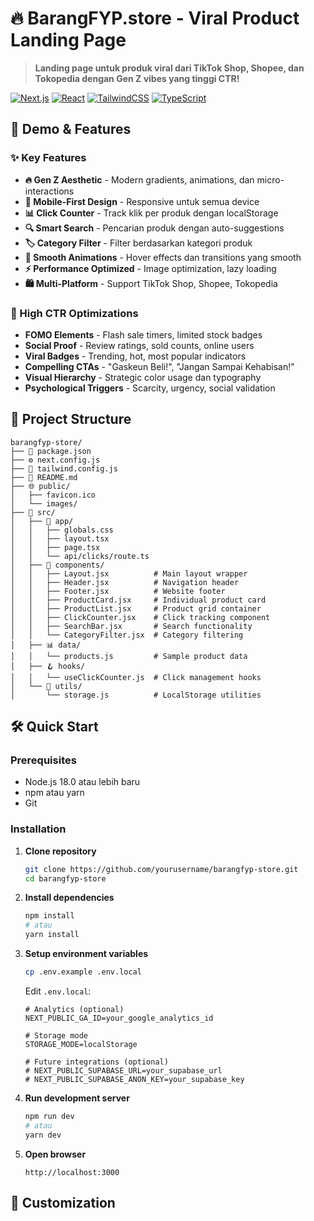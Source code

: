 # 🔥 BarangFYP.store - Viral Product Landing Page

> **Landing page untuk produk viral dari TikTok Shop, Shopee, dan Tokopedia dengan Gen Z vibes yang tinggi CTR!**

[![Next.js](https://img.shields.io/badge/Next.js-15.0-black?style=for-the-badge&logo=next.js)](https://nextjs.org/)
[![React](https://img.shields.io/badge/React-18-blue?style=for-the-badge&logo=react)](https://reactjs.org/)
[![TailwindCSS](https://img.shields.io/badge/Tailwind-3.0-38B2AC?style=for-the-badge&logo=tailwind-css)](https://tailwindcss.com/)
[![TypeScript](https://img.shields.io/badge/TypeScript-5.0-blue?style=for-the-badge&logo=typescript)](https://typescriptlang.org/)

## 🚀 Demo & Features

### ✨ Key Features

- **🔥 Gen Z Aesthetic** - Modern gradients, animations, dan micro-interactions
- **📱 Mobile-First Design** - Responsive untuk semua device
- **📊 Click Counter** - Track klik per produk dengan localStorage
- **🔍 Smart Search** - Pencarian produk dengan auto-suggestions
- **🏷️ Category Filter** - Filter berdasarkan kategori produk
- **💫 Smooth Animations** - Hover effects dan transitions yang smooth
- **⚡ Performance Optimized** - Image optimization, lazy loading
- **🛍️ Multi-Platform** - Support TikTok Shop, Shopee, Tokopedia

### 🎯 High CTR Optimizations

- **FOMO Elements** - Flash sale timers, limited stock badges
- **Social Proof** - Review ratings, sold counts, online users
- **Viral Badges** - Trending, hot, most popular indicators
- **Compelling CTAs** - "Gaskeun Beli!", "Jangan Sampai Kehabisan!"
- **Visual Hierarchy** - Strategic color usage dan typography
- **Psychological Triggers** - Scarcity, urgency, social validation

## 📁 Project Structure

```
barangfyp-store/
├── 📄 package.json
├── ⚙️ next.config.js
├── 🎨 tailwind.config.js
├── 📝 README.md
├── 🌐 public/
│   ├── favicon.ico
│   └── images/
├── 📂 src/
│   ├── 🎯 app/
│   │   ├── globals.css
│   │   ├── layout.tsx
│   │   ├── page.tsx
│   │   └── api/clicks/route.ts
│   ├── 🧩 components/
│   │   ├── Layout.jsx          # Main layout wrapper
│   │   ├── Header.jsx          # Navigation header
│   │   ├── Footer.jsx          # Website footer
│   │   ├── ProductCard.jsx     # Individual product card
│   │   ├── ProductList.jsx     # Product grid container
│   │   ├── ClickCounter.jsx    # Click tracking component
│   │   ├── SearchBar.jsx       # Search functionality
│   │   └── CategoryFilter.jsx  # Category filtering
│   ├── 📊 data/
│   │   └── products.js         # Sample product data
│   ├── 🪝 hooks/
│   │   └── useClickCounter.js  # Click management hooks
│   └── 🔧 utils/
│       └── storage.js          # LocalStorage utilities
```

## 🛠️ Quick Start

### Prerequisites

- Node.js 18.0 atau lebih baru
- npm atau yarn
- Git

### Installation

1. **Clone repository**

   ```bash
   git clone https://github.com/yourusername/barangfyp-store.git
   cd barangfyp-store
   ```

2. **Install dependencies**

   ```bash
   npm install
   # atau
   yarn install
   ```

3. **Setup environment variables**

   ```bash
   cp .env.example .env.local
   ```

   Edit `.env.local`:

   ```env
   # Analytics (optional)
   NEXT_PUBLIC_GA_ID=your_google_analytics_id

   # Storage mode
   STORAGE_MODE=localStorage

   # Future integrations (optional)
   # NEXT_PUBLIC_SUPABASE_URL=your_supabase_url
   # NEXT_PUBLIC_SUPABASE_ANON_KEY=your_supabase_key
   ```

4. **Run development server**

   ```bash
   npm run dev
   # atau
   yarn dev
   ```

5. **Open browser**
   ```
   http://localhost:3000
   ```

## 🎨 Customization
